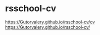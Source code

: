 # rsschool-cv
https://Gutorvalery.github.io/rsschool-cv/cv
https://Gutorvalery.github.io/rsschool-cv/
